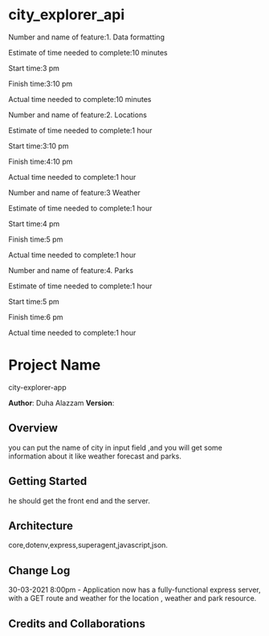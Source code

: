 # city_explorer_api
Number and name of feature:1. Data formatting

Estimate of time needed to complete:10 minutes

Start time:3 pm

Finish time:3:10 pm

Actual time needed to complete:10 minutes

Number and name of feature:2. Locations

Estimate of time needed to complete:1 hour

Start time:3:10 pm

Finish time:4:10 pm

Actual time needed to complete:1 hour

Number and name of feature:3 Weather

Estimate of time needed to complete:1 hour

Start time:4 pm

Finish time:5 pm

Actual time needed to complete:1 hour

Number and name of feature:4. Parks

Estimate of time needed to complete:1 hour

Start time:5 pm

Finish time:6 pm

Actual time needed to complete:1 hour

# Project Name

city-explorer-app

**Author**: Duha Alazzam
**Version**: 

## Overview
you can put the name of city in input field ,and you will get some information about it like weather forecast and parks.

## Getting Started
he should get the front end and the server.

## Architecture
core,dotenv,express,superagent,javascript,json.

## Change Log


30-03-2021 8:00pm - Application now has a fully-functional express server, with a GET route and weather for the location , weather and park resource.

## Credits and Collaborations
